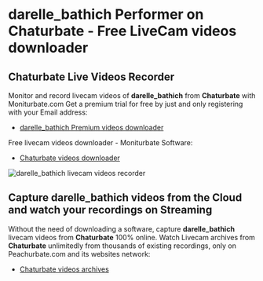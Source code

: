 # darelle_bathich Performer on Chaturbate - Free LiveCam videos downloader

## Chaturbate Live Videos Recorder

Monitor and record livecam videos of **darelle_bathich** from **Chaturbate** with Moniturbate.com
Get a premium trial for free by just and only registering with your Email address:
* [darelle_bathich Premium videos downloader](https://moniturbate.com/request-demo-licence-key.html)

Free livecam videos downloader - Moniturbate Software:
* [Chaturbate videos downloader](https://moniturbate.com/moniturbate-download-software.html)

![darelle_bathich livecam videos recorder](https://peachurnet.com/templates/moniturbate-software.png)


## Capture darelle_bathich videos from the Cloud and watch your recordings on Streaming

Without the need of downloading a software, capture **darelle_bathich** livecam videos from **Chaturbate** 100% online.
Watch Livecam archives from **Chaturbate** unlimitedly from thousands of existing recordings, only on Peachurbate.com and its websites network:
* [Chaturbate videos archives](https://peachurnet.com/)